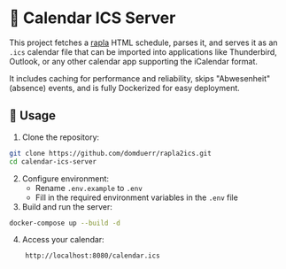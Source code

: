 # 📅 Calendar ICS Server

This project fetches a [rapla](https://github.com/rapla/rapla) HTML schedule, parses it, and serves it as an `.ics` calendar file that can be imported into applications like Thunderbird, Outlook, or any other calendar app supporting the iCalendar format.

It includes caching for performance and reliability, skips "Abwesenheit" (absence) events, and is fully Dockerized for easy deployment.

## 🔧 Usage
1. Clone the repository:
```bash
git clone https://github.com/domduerr/rapla2ics.git
cd calendar-ics-server
```
2. Configure environment:
    - Rename `.env.example` to `.env`
    - Fill in the required environment variables in the `.env` file
3. Build and run the server:
```bash
docker-compose up --build -d
```
4. Access your calendar:
```
    http://localhost:8080/calendar.ics
```